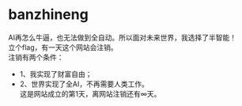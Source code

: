 # banzhineng
AI再怎么牛逼，也无法做到全自动。所以面对未来世界，我选择了半智能！  
立个flag，有一天这个网站会注销。  
注销有两个条件：  
- 1、我实现了财富自由；  
- 2、世界实现了全AI，不再需要人类工作。  
这是网站成立的第1天，离网站注销还有∞天。  

